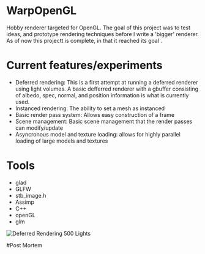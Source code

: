# WarpOpenGL

Hobby renderer targeted for OpenGL. The goal of this project was to test ideas, and prototype rendering techniques before I write a 'bigger' renderer. As of now this projectt is complete, in that it reached its goal . 

# Current features/experiments 
- Deferred rendering: This is a first attempt at running a deferred renderer using light volumes. A basic defferred renderer with a gbuffer consisting of albedo, spec, normal, and position information is what is currently used.
- Instanced rendering: The ability to set a mesh as instanced
- Basic render pass system: Allows easy construction of a frame
- Scene management: Basic scene management that the render passes can modify/update
- Asyncronous model and texture loading: allows for highly parallel loading of large models and textures

# Tools
- glad
- GLFW
- stb_image.h
- Assimp
- C++
- openGL
- glm

![Deferred Rendering 500 Lights](https://github.com/PaulRitaldato1/WarpOpenGL/500Lights.png)

#Post Mortem

